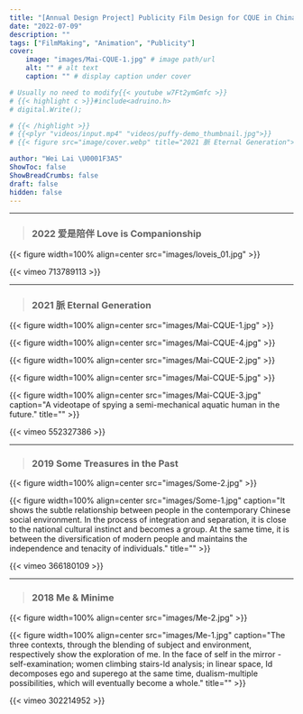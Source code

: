 ```yaml
---
title: "[Annual Design Project] Publicity Film Design for CQUE in China Graduate Fashion Week 2017-2022"
date: "2022-07-09"
description: ""
tags: ["FilmMaking", "Animation", "Publicity"]
cover:
    image: "images/Mai-CQUE-1.jpg" # image path/url
    alt: "" # alt text
    caption: "" # display caption under cover

# Usually no need to modify{{< youtube w7Ft2ymGmfc >}}
# {{< highlight c >}}#include<adruino.h>
# digital.Write();

# {{< /highlight >}}
# {{<plyr "videos/input.mp4" "videos/puffy-demo_thumbnail.jpg">}}
# {{< figure src="image/cover.webp" title="2021 脈 Eternal Generation">}}

author: "Wei Lai \U0001F3A5"
ShowToc: false
ShowBreadCrumbs: false
draft: false
hidden: false
---
```


---
> ### 2022 爱是陪伴 Love is Companionship

{{< figure width=100% align=center src="images/loveis_01.jpg"  >}}

{{< vimeo 713789113 >}}

***

> ### 2021 脈 Eternal Generation


{{< figure width=100% align=center src="images/Mai-CQUE-1.jpg"  >}}

{{< figure width=100% align=center src="images/Mai-CQUE-4.jpg"  >}}

{{< figure width=100% align=center src="images/Mai-CQUE-2.jpg"  >}}

{{< figure width=100% align=center src="images/Mai-CQUE-5.jpg"  >}}

{{< figure width=100% align=center src="images/Mai-CQUE-3.jpg" caption="A videotape of spying a semi-mechanical aquatic human in the future." title="" >}}

{{< vimeo 552327386 >}}


***

> ### 2019 Some Treasures in the Past

{{< figure width=100% align=center src="images/Some-2.jpg"  >}}

{{< figure width=100% align=center src="images/Some-1.jpg" caption="It shows the subtle relationship between people in the contemporary Chinese social environment. In the process of integration and separation, it is close to the national cultural instinct and becomes a group. At the same time, it is between the diversification of modern people and maintains the independence and tenacity of individuals." title="" >}}

{{< vimeo 366180109 >}}

***

> ### 2018 Me & Minime

{{< figure width=100% align=center src="images/Me-2.jpg"  >}}

{{< figure width=100% align=center src="images/Me-1.jpg" caption="The three contexts, through the blending of subject and environment, respectively show the exploration of me. In the face of self in the mirror - self-examination; women climbing stairs-ld analysis; in linear space, Id decomposes ego and superego at the same time, dualism-multiple possibilities, which will eventually become a whole." title="" >}}

{{< vimeo 302214952 >}}